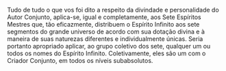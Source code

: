 ﻿Tudo de tudo o que vos foi dito a respeito da divindade e personalidade do Autor Conjunto, aplica-se, igual e completamente, aos Sete Espíritos Mestres que, tão eficazmente, distribuem o Espírito Infinito aos sete segmentos do grande universo de acordo com sua dotação divina e à maneira de suas naturezas diferentes e individualmente únicas. Seria portanto apropriado aplicar, ao grupo coletivo dos sete, qualquer um ou todos os nomes do Espírito Infinito. Coletivamente, eles são um com o Criador Conjunto, em todos os níveis subabsolutos.